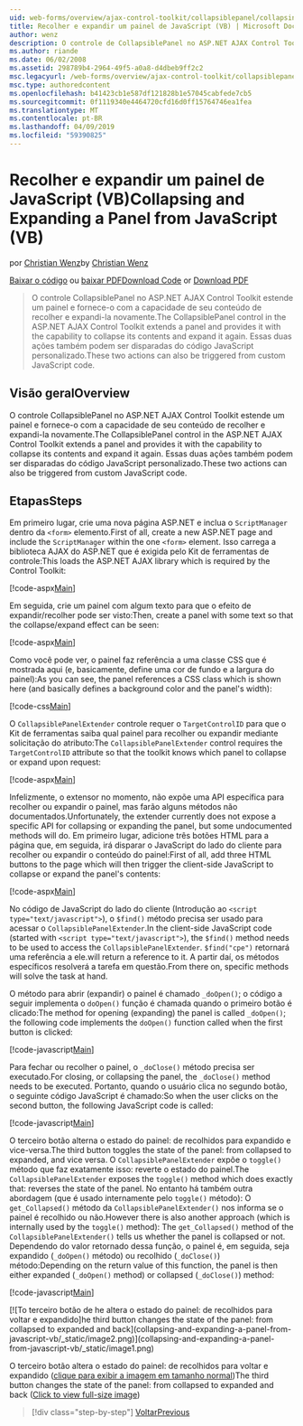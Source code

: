 ```yaml
---
uid: web-forms/overview/ajax-control-toolkit/collapsiblepanel/collapsing-and-expanding-a-panel-from-javascript-vb
title: Recolher e expandir um painel de JavaScript (VB) | Microsoft Docs
author: wenz
description: O controle de CollapsiblePanel no ASP.NET AJAX Control Toolkit estende um painel e fornece-a com a capacidade de seu conteúdo de recolher e expandi-lo um...
ms.author: riande
ms.date: 06/02/2008
ms.assetid: 298789b4-2964-49f5-a0a8-d4dbeb9ff2c2
msc.legacyurl: /web-forms/overview/ajax-control-toolkit/collapsiblepanel/collapsing-and-expanding-a-panel-from-javascript-vb
msc.type: authoredcontent
ms.openlocfilehash: b41423cb1e587df121828b1e57045cabfede7cb5
ms.sourcegitcommit: 0f1119340e4464720cfd16d0ff15764746ea1fea
ms.translationtype: MT
ms.contentlocale: pt-BR
ms.lasthandoff: 04/09/2019
ms.locfileid: "59390825"
---
```

# <a name="collapsing-and-expanding-a-panel-from-javascript-vb"></a><span data-ttu-id="fcb54-103">Recolher e expandir um painel de JavaScript (VB)</span><span class="sxs-lookup"><span data-stu-id="fcb54-103">Collapsing and Expanding a Panel from JavaScript (VB)</span></span>

<span data-ttu-id="fcb54-104">por [Christian Wenz](https://github.com/wenz)</span><span class="sxs-lookup"><span data-stu-id="fcb54-104">by [Christian Wenz](https://github.com/wenz)</span></span>

<span data-ttu-id="fcb54-105">[Baixar o código](http://download.microsoft.com/download/8/a/a/8aab3c3e-de6f-463f-805c-5fda567eef6e/CollapsiblePanel1.vb.zip) ou [baixar PDF](http://download.microsoft.com/download/b/6/a/b6ae89ee-df69-4c87-9bfb-ad1eb2b23373/collapsiblepanel1VB.pdf)</span><span class="sxs-lookup"><span data-stu-id="fcb54-105">[Download Code](http://download.microsoft.com/download/8/a/a/8aab3c3e-de6f-463f-805c-5fda567eef6e/CollapsiblePanel1.vb.zip) or [Download PDF](http://download.microsoft.com/download/b/6/a/b6ae89ee-df69-4c87-9bfb-ad1eb2b23373/collapsiblepanel1VB.pdf)</span></span>

> <span data-ttu-id="fcb54-106">O controle CollapsiblePanel no ASP.NET AJAX Control Toolkit estende um painel e fornece-o com a capacidade de seu conteúdo de recolher e expandi-la novamente.</span><span class="sxs-lookup"><span data-stu-id="fcb54-106">The CollapsiblePanel control in the ASP.NET AJAX Control Toolkit extends a panel and provides it with the capability to collapse its contents and expand it again.</span></span> <span data-ttu-id="fcb54-107">Essas duas ações também podem ser disparadas do código JavaScript personalizado.</span><span class="sxs-lookup"><span data-stu-id="fcb54-107">These two actions can also be triggered from custom JavaScript code.</span></span>


## <a name="overview"></a><span data-ttu-id="fcb54-108">Visão geral</span><span class="sxs-lookup"><span data-stu-id="fcb54-108">Overview</span></span>

<span data-ttu-id="fcb54-109">O controle CollapsiblePanel no ASP.NET AJAX Control Toolkit estende um painel e fornece-o com a capacidade de seu conteúdo de recolher e expandi-la novamente.</span><span class="sxs-lookup"><span data-stu-id="fcb54-109">The CollapsiblePanel control in the ASP.NET AJAX Control Toolkit extends a panel and provides it with the capability to collapse its contents and expand it again.</span></span> <span data-ttu-id="fcb54-110">Essas duas ações também podem ser disparadas do código JavaScript personalizado.</span><span class="sxs-lookup"><span data-stu-id="fcb54-110">These two actions can also be triggered from custom JavaScript code.</span></span>

## <a name="steps"></a><span data-ttu-id="fcb54-111">Etapas</span><span class="sxs-lookup"><span data-stu-id="fcb54-111">Steps</span></span>

<span data-ttu-id="fcb54-112">Em primeiro lugar, crie uma nova página ASP.NET e inclua o `ScriptManager` dentro da `<form>` elemento.</span><span class="sxs-lookup"><span data-stu-id="fcb54-112">First of all, create a new ASP.NET page and include the `ScriptManager` within the one `<form>` element.</span></span> <span data-ttu-id="fcb54-113">Isso carrega a biblioteca AJAX do ASP.NET que é exigida pelo Kit de ferramentas de controle:</span><span class="sxs-lookup"><span data-stu-id="fcb54-113">This loads the ASP.NET AJAX library which is required by the Control Toolkit:</span></span>

[!code-aspx[Main](collapsing-and-expanding-a-panel-from-javascript-vb/samples/sample1.aspx)]

<span data-ttu-id="fcb54-114">Em seguida, crie um painel com algum texto para que o efeito de expandir/recolher pode ser visto:</span><span class="sxs-lookup"><span data-stu-id="fcb54-114">Then, create a panel with some text so that the collapse/expand effect can be seen:</span></span>

[!code-aspx[Main](collapsing-and-expanding-a-panel-from-javascript-vb/samples/sample2.aspx)]

<span data-ttu-id="fcb54-115">Como você pode ver, o painel faz referência a uma classe CSS que é mostrada aqui (e, basicamente, define uma cor de fundo e a largura do painel):</span><span class="sxs-lookup"><span data-stu-id="fcb54-115">As you can see, the panel references a CSS class which is shown here (and basically defines a background color and the panel's width):</span></span>

[!code-css[Main](collapsing-and-expanding-a-panel-from-javascript-vb/samples/sample3.css)]

<span data-ttu-id="fcb54-116">O `CollapsiblePanelExtender` controle requer o `TargetControlID` para que o Kit de ferramentas saiba qual painel para recolher ou expandir mediante solicitação do atributo:</span><span class="sxs-lookup"><span data-stu-id="fcb54-116">The `CollapsiblePanelExtender` control requires the `TargetControlID` attribute so that the toolkit knows which panel to collapse or expand upon request:</span></span>

[!code-aspx[Main](collapsing-and-expanding-a-panel-from-javascript-vb/samples/sample4.aspx)]

<span data-ttu-id="fcb54-117">Infelizmente, o extensor no momento, não expõe uma API específica para recolher ou expandir o painel, mas farão alguns métodos não documentados.</span><span class="sxs-lookup"><span data-stu-id="fcb54-117">Unfortunately, the extender currently does not expose a specific API for collapsing or expanding the panel, but some undocumented methods will do.</span></span> <span data-ttu-id="fcb54-118">Em primeiro lugar, adicione três botões HTML para a página que, em seguida, irá disparar o JavaScript do lado do cliente para recolher ou expandir o conteúdo do painel:</span><span class="sxs-lookup"><span data-stu-id="fcb54-118">First of all, add three HTML buttons to the page which will then trigger the client-side JavaScript to collapse or expand the panel's contents:</span></span>

[!code-aspx[Main](collapsing-and-expanding-a-panel-from-javascript-vb/samples/sample5.aspx)]

<span data-ttu-id="fcb54-119">No código de JavaScript do lado do cliente (Introdução ao `<script type="text/javascript">`), o `$find()` método precisa ser usado para acessar o `CollapsiblePanelExtender`.</span><span class="sxs-lookup"><span data-stu-id="fcb54-119">In the client-side JavaScript code (started with `<script type="text/javascript">`), the `$find()` method needs to be used to access the `CollapsiblePanelExtender`.</span></span> `$find("cpe")` <span data-ttu-id="fcb54-120">retornará uma referência a ele.</span><span class="sxs-lookup"><span data-stu-id="fcb54-120">will return a reference to it.</span></span> <span data-ttu-id="fcb54-121">A partir daí, os métodos específicos resolverá a tarefa em questão.</span><span class="sxs-lookup"><span data-stu-id="fcb54-121">From there on, specific methods will solve the task at hand.</span></span>

<span data-ttu-id="fcb54-122">O método para abrir (expandir) o painel é chamado `_doOpen()`; o código a seguir implementa o `doOpen()` função é chamada quando o primeiro botão é clicado:</span><span class="sxs-lookup"><span data-stu-id="fcb54-122">The method for opening (expanding) the panel is called `_doOpen()`; the following code implements the `doOpen()` function called when the first button is clicked:</span></span>

[!code-javascript[Main](collapsing-and-expanding-a-panel-from-javascript-vb/samples/sample6.js)]

<span data-ttu-id="fcb54-123">Para fechar ou recolher o painel, o `_doClose()` método precisa ser executado.</span><span class="sxs-lookup"><span data-stu-id="fcb54-123">For closing, or collapsing the panel, the `_doClose()` method needs to be executed.</span></span> <span data-ttu-id="fcb54-124">Portanto, quando o usuário clica no segundo botão, o seguinte código JavaScript é chamado:</span><span class="sxs-lookup"><span data-stu-id="fcb54-124">So when the user clicks on the second button, the following JavaScript code is called:</span></span>

[!code-javascript[Main](collapsing-and-expanding-a-panel-from-javascript-vb/samples/sample7.js)]

<span data-ttu-id="fcb54-125">O terceiro botão alterna o estado do painel: de recolhidos para expandido e vice-versa.</span><span class="sxs-lookup"><span data-stu-id="fcb54-125">The third button toggles the state of the panel: from collapsed to expanded, and vice versa.</span></span> <span data-ttu-id="fcb54-126">O `CollapsiblePanelExtender` expõe o `toggle()` método que faz exatamente isso: reverte o estado do painel.</span><span class="sxs-lookup"><span data-stu-id="fcb54-126">The `CollapsiblePanelExtender` exposes the `toggle()` method which does exactly that: reverses the state of the panel.</span></span> <span data-ttu-id="fcb54-127">No entanto há também outra abordagem (que é usado internamente pelo `toggle()` método): O `get_Collapsed()` método da `CollapsiblePanelExtender()` nos informa se o painel é recolhido ou não.</span><span class="sxs-lookup"><span data-stu-id="fcb54-127">However there is also another approach (which is internally used by the `toggle()` method): The `get_Collapsed()` method of the `CollapsiblePanelExtender()` tells us whether the panel is collapsed or not.</span></span> <span data-ttu-id="fcb54-128">Dependendo do valor retornado dessa função, o painel é, em seguida, seja expandido (`_doOpen()` método) ou recolhido (`_doClose()`) método:</span><span class="sxs-lookup"><span data-stu-id="fcb54-128">Depending on the return value of this function, the panel is then either expanded (`_doOpen()` method) or collapsed (`_doClose()`) method:</span></span>

[!code-javascript[Main](collapsing-and-expanding-a-panel-from-javascript-vb/samples/sample8.js)]


[![T<span data-ttu-id="fcb54-129">o terceiro botão de he altera o estado do painel: de recolhidos para voltar e expandido]</span><span class="sxs-lookup"><span data-stu-id="fcb54-129">he third button changes the state of the panel: from collapsed to expanded and back]</span></span>(collapsing-and-expanding-a-panel-from-javascript-vb/_static/image2.png)](collapsing-and-expanding-a-panel-from-javascript-vb/_static/image1.png)

<span data-ttu-id="fcb54-130">O terceiro botão altera o estado do painel: de recolhidos para voltar e expandido ([clique para exibir a imagem em tamanho normal](collapsing-and-expanding-a-panel-from-javascript-vb/_static/image3.png))</span><span class="sxs-lookup"><span data-stu-id="fcb54-130">The third button changes the state of the panel: from collapsed to expanded and back ([Click to view full-size image](collapsing-and-expanding-a-panel-from-javascript-vb/_static/image3.png))</span></span>

> [!div class="step-by-step"]
> [<span data-ttu-id="fcb54-131">Voltar</span><span class="sxs-lookup"><span data-stu-id="fcb54-131">Previous</span></span>](collapsing-and-expanding-a-panel-from-javascript-cs.md)
